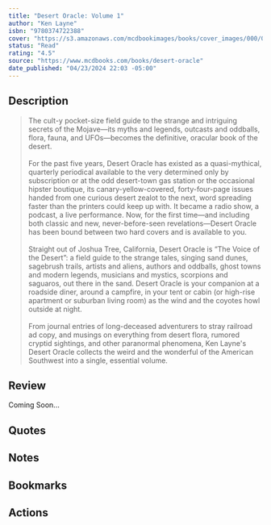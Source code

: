 ```yaml
---
title: "Desert Oracle: Volume 1"
author: "Ken Layne"
isbn: "9780374722388"
cover: "https://s3.amazonaws.com/mcdbookimages/books/cover_images/000/000/224/reg/9780374139681_FC.jpg?1650979924"
status: "Read"
rating: "4.5"
source: "https://www.mcdbooks.com/books/desert-oracle"
date_published: "04/23/2024 22:03 -05:00"
---
```


## Description

> The cult-y pocket-size field guide to the strange and intriguing secrets of the Mojave—its myths and legends, outcasts and oddballs, flora, fauna, and UFOs—becomes the definitive, oracular book of the desert.  
> <br>
> For the past five years, Desert Oracle has existed as a quasi-mythical, quarterly periodical available to the very determined only by subscription or at the odd desert-town gas station or the occasional hipster boutique, its canary-yellow-covered, forty-four-page issues handed from one curious desert zealot to the next, word spreading faster than the printers could keep up with. It became a radio show, a podcast, a live performance. Now, for the first time—and including both classic and new, never-before-seen revelations—Desert Oracle has been bound between two hard covers and is available to you.  
> <br>
> Straight out of Joshua Tree, California, Desert Oracle is “The Voice of the Desert”: a field guide to the strange tales, singing sand dunes, sagebrush trails, artists and aliens, authors and oddballs, ghost towns and modern legends, musicians and mystics, scorpions and saguaros, out there in the sand. Desert Oracle is your companion at a roadside diner, around a campfire, in your tent or cabin (or high-rise apartment or suburban living room) as the wind and the coyotes howl outside at night.  
> <br>
> From journal entries of long-deceased adventurers to stray railroad ad copy, and musings on everything from desert flora, rumored cryptid sightings, and other paranormal phenomena, Ken Layne's Desert Oracle collects the weird and the wonderful of the American Southwest into a single, essential volume.  

## Review

Coming Soon...

## Quotes

## Notes

## Bookmarks

## Actions
